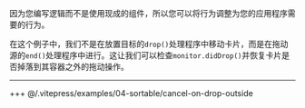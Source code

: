 因为您编写逻辑而不是使用现成的组件，所以您可以将行为调整为您的应用程序需要的行为。

在这个例子中，我们不是在放置目标的`drop()`处理程序中移动卡片，而是在拖动源的`end()`处理程序中进行。这让我们可以检查`monitor.didDrop()`并恢复卡片是否掉落到其容器之外的拖动操作。

---

+++ @/.vitepress/examples/04-sortable/cancel-on-drop-outside
